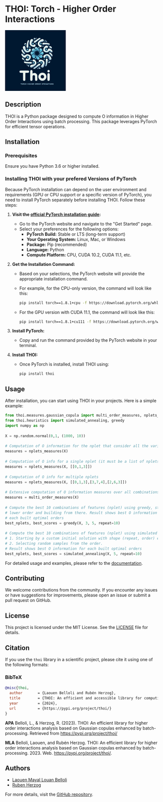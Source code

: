 # THOI: Torch - Higher Order Interactions

<img src="https://raw.githubusercontent.com/Laouen/THOI/main/img/logo.png" alt="THOI Logo" width="200">

## Description

THOI is a Python package designed to compute O information in Higher Order Interactions using batch processing. This package leverages PyTorch for efficient tensor operations.

## Installation

### Prerequisites

Ensure you have Python 3.6 or higher installed.

### Installing THOI with your prefered Versions of PyTorch

Because PyTorch installation can depend on the user environment and requirements (GPU or CPU support or a specific version of PyTorch), you need to install PyTorch separately before installing THOI. Follow these steps:

1. **Visit the [official PyTorch installation guide](https://pytorch.org/get-started/locally/):**
    - Go to the PyTorch website and navigate to the "Get Started" page.
    - Select your preferences for the following options:
        - **PyTorch Build:** Stable or LTS (long-term support)
        - **Your Operating System:** Linux, Mac, or Windows
        - **Package:** Pip (recommended)
        - **Language:** Python
        - **Compute Platform:** CPU, CUDA 10.2, CUDA 11.1, etc.

2. **Get the Installation Command:**
    - Based on your selections, the PyTorch website will provide the appropriate installation command.
    - For example, for the CPU-only version, the command will look like this:

        ```bash
        pip install torch==1.8.1+cpu -f https://download.pytorch.org/whl/torch_stable.html
        ```

    - For the GPU version with CUDA 11.1, the command will look like this:

        ```bash
        pip install torch==1.8.1+cu111 -f https://download.pytorch.org/whl/torch_stable.html
        ```

3. **Install PyTorch:**
    - Copy and run the command provided by the PyTorch website in your terminal.

4. **Install THOI:**
    - Once PyTorch is installed, install THOI using:

        ```bash
        pip install thoi
        ```

## Usage

After installation, you can start using THOI in your projects. Here is a simple example:

```python
from thoi.measures.gaussian_copula import multi_order_measures, nplets_measures
from thoi.heuristics import simulated_annealing, greedy
import numpy as np

X = np.random.normal(0,1, (1000, 10))

# Computation of O information for the nplet that consider all the variables of X
measures = nplets_measures(X)

# Computation of O info for a single nplet (it must be a list of nplets even if it is a single nplet)
measures = nplets_measures(X, [[0,1,3]])

# Computation of O info for multiple nplets
measures = nplets_measures(X, [[0,1,3],[3,7,4],[2,6,3]])

# Extensive computation of O information measures over all combinations of features in X
measures = multi_order_measures(X)

# Compute the best 10 combinations of features (nplet) using greedy, starting by exaustive search in 
# lower order and building from there. Result shows best O information for 
# each built optimal orders
best_nplets, best_scores = greedy(X, 3, 5, repeat=10)

# Compute the best 10 combinations of features (nplet) using simulated annealing: There are two initialization options
# 1. Starting by a custom initial solution with shape (repeat, order) explicitely provided by the user.
# 2. Selecting random samples from the order.
# Result shows best O information for each built optimal orders
best_nplets, best_scores = simulated_annealing(X, 5, repeat=10)
```

For detailed usage and examples, please refer to the [documentation](https://github.com/Laouen/THOI).

## Contributing

We welcome contributions from the community. If you encounter any issues or have suggestions for improvements, please open an issue or submit a pull request on GitHub.

## License

This project is licensed under the MIT License. See the [LICENSE](https://github.com/Laouen/THOI/blob/10243c2d465dc81ee2180b652d08d3117381a01f/LICENSE) file for details.

## Citation

If you use the `thoi` library in a scientific project, please cite it using one of the following formats:

### BibTeX

```bibtex
@misc{thoi,
  author       = {Laouen Belloli and Rubén Herzog},
  title        = {THOI: An efficient and accessible library for computing higher-order interactions enhanced by batch-processing},
  year         = {2024},
  url          = {https://pypi.org/project/thoi/}
}
```

**APA**
Belloli, L., & Herzog, R. (2023). THOI: An efficient library for higher order interactions analysis based on Gaussian copulas enhanced by batch-processing. Retrieved from https://pypi.org/project/thoi/

**MLA**
Belloli, Laouen, and Rubén Herzog. THOI: An efficient library for higher order interactions analysis based on Gaussian copulas enhanced by batch-processing. 2023. Web. https://pypi.org/project/thoi/.


## Authors

- [Laouen Mayal Louan Belloli](https://www.linkedin.com/in/laouen-belloli/)
- [Ruben Herzog](https://www.linkedin.com/in/rherzoga/)

For more details, visit the [GitHub repository](https://github.com/Laouen/THOI).
